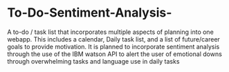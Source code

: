 # To-Do-Sentiment-Analysis-
A to-do / task list that incorporates multiple aspects of planning into one webapp. This includes a calendar, Daily task list, and a list of future/career goals to provide motivation. It is planned to incorporate sentiment analysis through the use of the IBM watson API to alert the user of emotional downs through overwhelming tasks and language use in daily tasks
